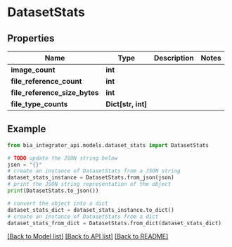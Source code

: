 # DatasetStats


## Properties

Name | Type | Description | Notes
------------ | ------------- | ------------- | -------------
**image_count** | **int** |  | 
**file_reference_count** | **int** |  | 
**file_reference_size_bytes** | **int** |  | 
**file_type_counts** | **Dict[str, int]** |  | 

## Example

```python
from bia_integrator_api.models.dataset_stats import DatasetStats

# TODO update the JSON string below
json = "{}"
# create an instance of DatasetStats from a JSON string
dataset_stats_instance = DatasetStats.from_json(json)
# print the JSON string representation of the object
print(DatasetStats.to_json())

# convert the object into a dict
dataset_stats_dict = dataset_stats_instance.to_dict()
# create an instance of DatasetStats from a dict
dataset_stats_from_dict = DatasetStats.from_dict(dataset_stats_dict)
```
[[Back to Model list]](../README.md#documentation-for-models) [[Back to API list]](../README.md#documentation-for-api-endpoints) [[Back to README]](../README.md)


